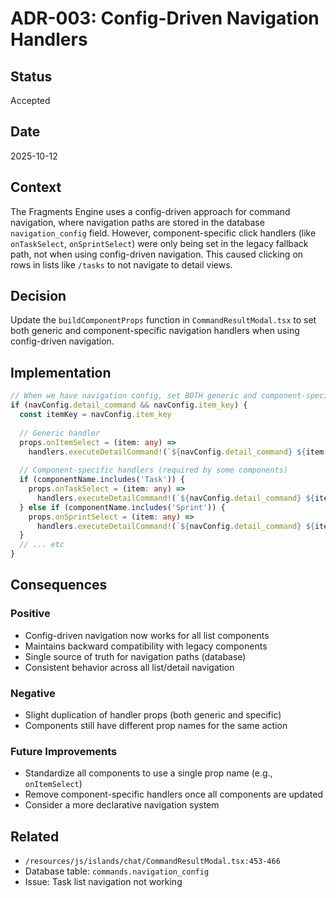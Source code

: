 # ADR-003: Config-Driven Navigation Handlers

## Status
Accepted

## Date
2025-10-12

## Context
The Fragments Engine uses a config-driven approach for command navigation, where navigation paths are stored in the database `navigation_config` field. However, component-specific click handlers (like `onTaskSelect`, `onSprintSelect`) were only being set in the legacy fallback path, not when using config-driven navigation. This caused clicking on rows in lists like `/tasks` to not navigate to detail views.

## Decision
Update the `buildComponentProps` function in `CommandResultModal.tsx` to set both generic and component-specific navigation handlers when using config-driven navigation.

## Implementation
```typescript
// When we have navigation config, set BOTH generic and component-specific handlers
if (navConfig.detail_command && navConfig.item_key) {
  const itemKey = navConfig.item_key
  
  // Generic handler
  props.onItemSelect = (item: any) => 
    handlers.executeDetailCommand!(`${navConfig.detail_command} ${item[itemKey]}`)
  
  // Component-specific handlers (required by some components)
  if (componentName.includes('Task')) {
    props.onTaskSelect = (item: any) => 
      handlers.executeDetailCommand!(`${navConfig.detail_command} ${item[itemKey]}`)
  } else if (componentName.includes('Sprint')) {
    props.onSprintSelect = (item: any) => 
      handlers.executeDetailCommand!(`${navConfig.detail_command} ${item[itemKey]}`)
  }
  // ... etc
}
```

## Consequences

### Positive
- Config-driven navigation now works for all list components
- Maintains backward compatibility with legacy components
- Single source of truth for navigation paths (database)
- Consistent behavior across all list/detail navigation

### Negative
- Slight duplication of handler props (both generic and specific)
- Components still have different prop names for the same action

### Future Improvements
- Standardize all components to use a single prop name (e.g., `onItemSelect`)
- Remove component-specific handlers once all components are updated
- Consider a more declarative navigation system

## Related
- `/resources/js/islands/chat/CommandResultModal.tsx:453-466`
- Database table: `commands.navigation_config`
- Issue: Task list navigation not working